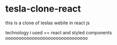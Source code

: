 # tesla-clone-react  
this is a clone of teslas webite in react js

technology i used == react and styled components
  ooooooooooooooooooooooooooooooo 
